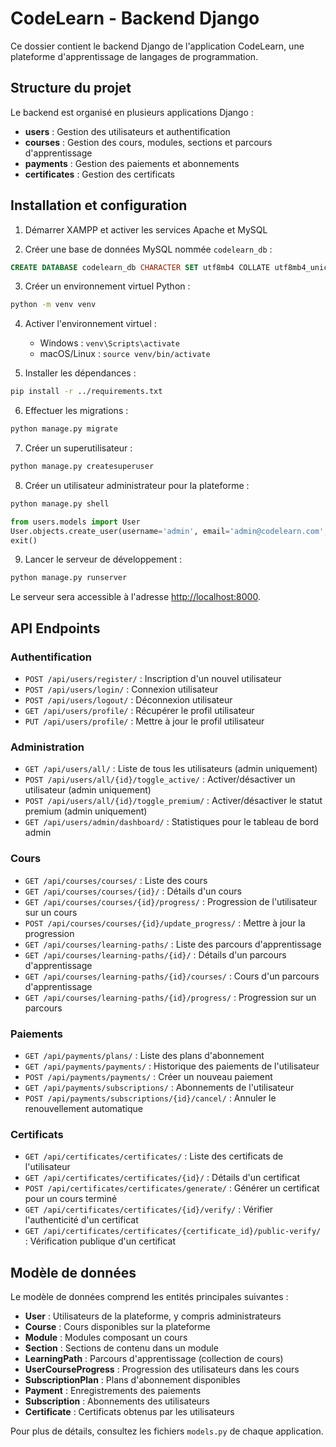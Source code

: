 
# CodeLearn - Backend Django

Ce dossier contient le backend Django de l'application CodeLearn, une plateforme d'apprentissage de langages de programmation.

## Structure du projet

Le backend est organisé en plusieurs applications Django :

- **users** : Gestion des utilisateurs et authentification
- **courses** : Gestion des cours, modules, sections et parcours d'apprentissage
- **payments** : Gestion des paiements et abonnements
- **certificates** : Gestion des certificats

## Installation et configuration

1. Démarrer XAMPP et activer les services Apache et MySQL

2. Créer une base de données MySQL nommée `codelearn_db` :
```sql
CREATE DATABASE codelearn_db CHARACTER SET utf8mb4 COLLATE utf8mb4_unicode_ci;
```

3. Créer un environnement virtuel Python :
```bash
python -m venv venv
```

4. Activer l'environnement virtuel :
   - Windows : `venv\Scripts\activate`
   - macOS/Linux : `source venv/bin/activate`

5. Installer les dépendances :
```bash
pip install -r ../requirements.txt
```

6. Effectuer les migrations :
```bash
python manage.py migrate
```

7. Créer un superutilisateur :
```bash
python manage.py createsuperuser
```

8. Créer un utilisateur administrateur pour la plateforme :
```bash
python manage.py shell
```
```python
from users.models import User
User.objects.create_user(username='admin', email='admin@codelearn.com', password='admin1234', is_admin=True, is_staff=True)
exit()
```

9. Lancer le serveur de développement :
```bash
python manage.py runserver
```

Le serveur sera accessible à l'adresse [http://localhost:8000](http://localhost:8000).

## API Endpoints

### Authentification

- `POST /api/users/register/` : Inscription d'un nouvel utilisateur
- `POST /api/users/login/` : Connexion utilisateur
- `POST /api/users/logout/` : Déconnexion utilisateur
- `GET /api/users/profile/` : Récupérer le profil utilisateur
- `PUT /api/users/profile/` : Mettre à jour le profil utilisateur

### Administration

- `GET /api/users/all/` : Liste de tous les utilisateurs (admin uniquement)
- `POST /api/users/all/{id}/toggle_active/` : Activer/désactiver un utilisateur (admin uniquement)
- `POST /api/users/all/{id}/toggle_premium/` : Activer/désactiver le statut premium (admin uniquement)
- `GET /api/users/admin/dashboard/` : Statistiques pour le tableau de bord admin

### Cours

- `GET /api/courses/courses/` : Liste des cours
- `GET /api/courses/courses/{id}/` : Détails d'un cours
- `GET /api/courses/courses/{id}/progress/` : Progression de l'utilisateur sur un cours
- `POST /api/courses/courses/{id}/update_progress/` : Mettre à jour la progression
- `GET /api/courses/learning-paths/` : Liste des parcours d'apprentissage
- `GET /api/courses/learning-paths/{id}/` : Détails d'un parcours d'apprentissage
- `GET /api/courses/learning-paths/{id}/courses/` : Cours d'un parcours d'apprentissage
- `GET /api/courses/learning-paths/{id}/progress/` : Progression sur un parcours

### Paiements

- `GET /api/payments/plans/` : Liste des plans d'abonnement
- `GET /api/payments/payments/` : Historique des paiements de l'utilisateur
- `POST /api/payments/payments/` : Créer un nouveau paiement
- `GET /api/payments/subscriptions/` : Abonnements de l'utilisateur
- `POST /api/payments/subscriptions/{id}/cancel/` : Annuler le renouvellement automatique

### Certificats

- `GET /api/certificates/certificates/` : Liste des certificats de l'utilisateur
- `GET /api/certificates/certificates/{id}/` : Détails d'un certificat
- `POST /api/certificates/certificates/generate/` : Générer un certificat pour un cours terminé
- `GET /api/certificates/certificates/{id}/verify/` : Vérifier l'authenticité d'un certificat
- `GET /api/certificates/certificates/{certificate_id}/public-verify/` : Vérification publique d'un certificat

## Modèle de données

Le modèle de données comprend les entités principales suivantes :

- **User** : Utilisateurs de la plateforme, y compris administrateurs
- **Course** : Cours disponibles sur la plateforme
- **Module** : Modules composant un cours
- **Section** : Sections de contenu dans un module
- **LearningPath** : Parcours d'apprentissage (collection de cours)
- **UserCourseProgress** : Progression des utilisateurs dans les cours
- **SubscriptionPlan** : Plans d'abonnement disponibles
- **Payment** : Enregistrements des paiements
- **Subscription** : Abonnements des utilisateurs
- **Certificate** : Certificats obtenus par les utilisateurs

Pour plus de détails, consultez les fichiers `models.py` de chaque application.

